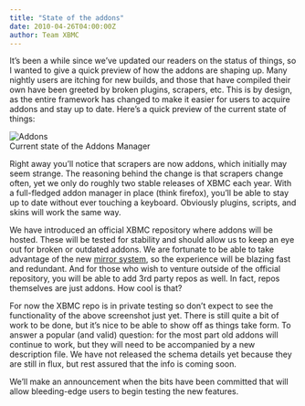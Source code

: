 ```yaml
---
title: "State of the addons"
date: 2010-04-26T04:00:00Z
author: Team XBMC
---
```


It’s been a while since we’ve updated our readers on the status of things, so I wanted to give a quick preview of how the addons are shaping up. Many nightly users are itching for new builds, and those that have compiled their own have been greeted by broken plugins, scrapers, etc. This is by design, as the entire framework has changed to make it easier for users to acquire addons and stay up to date. Here’s a quick preview of the current state of things:

![](/sites/default/files/uploads/screenshot014.webp "Addons")  
 Current state of the Addons Manager

Right away you’ll notice that scrapers are now addons, which initially may seem strange. The reasoning behind the change is that scrapers change often, yet we only do roughly two stable releases of XBMC each year. With a full-fledged addon manager in place (think firefox), you’ll be able to stay up to date without ever touching a keyboard. Obviously plugins, scripts, and skins will work the same way.

We have introduced an official XBMC repository where addons will be hosted. These will be tested for stability and should allow us to keep an eye out for broken or outdated addons. We are fortunate to be able to take advantage of the new [mirror system](../theuni/2010/01/08/xbmc-is-growing-up-gains-cool-new-services/), so the experience will be blazing fast and redundant. And for those who wish to venture outside of the official repository, you will be able to add 3rd party repos as well. In fact, repos themselves are just addons. How cool is that?

For now the XBMC repo is in private testing so don’t expect to see the functionality of the above screenshot just yet. There is still quite a bit of work to be done, but it’s nice to be able to show off as things take form. To answer a popular (and valid) question: for the most part old addons will continue to work, but they will need to be accompanied by a new description file. We have not released the schema details yet because they are still in flux, but rest assured that the info is coming soon.

We’ll make an announcement when the bits have been committed that will allow bleeding-edge users to begin testing the new features.

